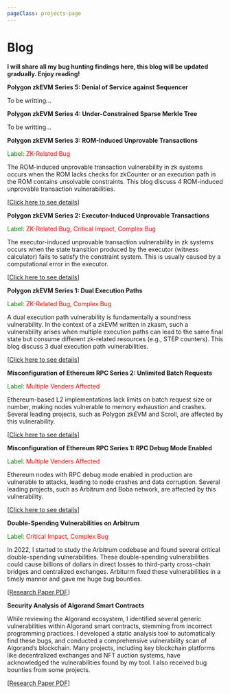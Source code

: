 ```yaml
---
pageClass: projects-page
---
```


# Blog

**I will share all my bug hunting findings here, this blog will be updated gradually. Enjoy reading!**

<ProjectCard>
  
  **Polygon zkEVM Series 5: Denial of Service against Sequencer**

  To be writting...

</ProjectCard>

<ProjectCard>
  
  **Polygon zkEVM Series 4: Under-Constrained Sparse Merkle Tree**

  To be writting...

</ProjectCard>

<ProjectCard>
  
  **Polygon zkEVM Series 3: ROM-Induced Unprovable Transactions**

  <span style="color:green;">Label:</span> <span style="color:red;">ZK-Related Bug</span>

  The ROM-induced unprovable transaction vulnerability in zk systems occurs when the ROM lacks checks for zkCounter or an execution path in the ROM contains unsolvable constraints. This blog discuss 4 ROM-induced unprovable transaction vulnerabilities.

  [[Click here to see details](./5)]

</ProjectCard>

<ProjectCard>
  
  **Polygon zkEVM Series 2: Executor-Induced Unprovable Transactions**

  <span style="color:green;">Label:</span> <span style="color:red;">ZK-Related Bug, Critical Impact, Complex Bug</span>

  The executor-induced unprovable transaction vulnerability in zk systems occurs when the state transition produced by the executor (witness calculator) fails to satisfy the constraint system. This is usually caused by a computational error in the executor.

  [[Click here to see details](./4)]

</ProjectCard>

<ProjectCard>
  
  **Polygon zkEVM Series 1: Dual Execution Paths**

  <span style="color:green;">Label:</span> <span style="color:red;">ZK-Related Bug, Complex Bug</span>

  A dual execution path vulnerability is fundamentally a soundness vulnerability. In the context of a zkEVM written in zkasm, such a vulnerability arises when multiple execution paths can lead to the same final state but consume different zk-related resources (e.g., STEP counters). This blog discuss 3 dual execution path vulnerabilities.

  [[Click here to see details](./3)]

</ProjectCard>

<ProjectCard>
  
  **Misconfiguration of Ethereum RPC Series 2: Unlimited Batch Requests**

  <span style="color:green;">Label:</span> <span style="color:red;">Multiple Venders Affected</span>

  Ethereum-based L2 implementations lack limits on batch request size or number, making nodes vulnerable to memory exhaustion and crashes. Several leading projects, such as Polygon zkEVM and Scroll, are affected by this vulnerability.

  [[Click here to see details](./2)]

</ProjectCard>

<ProjectCard>
  
  **Misconfiguration of Ethereum RPC Series 1: RPC Debug Mode Enabled**

  <span style="color:green;">Label:</span> <span style="color:red;">Multiple Venders Affected</span>

  Ethereum nodes with RPC debug mode enabled in production are vulnerable to attacks, leading to node crashes and data corruption. Several leading projects, such as Arbitrum and Boba network, are affected by this vulnerability.

  [[Click here to see details](./1)]

</ProjectCard>

<ProjectCard>
  
  **Double-Spending Vulnerabilities on Arbitrum**

  <span style="color:green;">Label:</span> <span style="color:red;">Critical Impact, Complex Bug</span>

  In 2022, I started to study the Arbitrum codebase and found several critical double-spending vulnerabilities. These double-spending vulnerabilities could cause billions of dollars in direct losses to third-party cross-chain bridges and centralized exchanges. Arbiturm fixed these vulnerabilities in a timely manner and gave me huge bug bounties.
  
  [[Research Paper PDF](../files/DoubleUp_Roll__Final_Version_.pdf)]

</ProjectCard>


<ProjectCard>

  **Security Analysis of Algorand Smart Contracts**

  While reviewing the Algorand ecosystem, I identified several generic vulnerabilities within Algorand smart contracts, stemming from incorrect programming practices. I developed a static analysis tool to automatically find these bugs, and conducted a comprehensive vulnerability scan of Algorand’s blockchain. Many projects, including key blockchain platforms like decentralized exchanges and NFT auction systems, have acknowledged the vulnerabilities found by my tool. I also received bug bounties from some projects.

  [[Research Paper PDF](../files/Panda__Security_Analysis_of_Algorand_Smart_Contracts.pdf)]

</ProjectCard>

<style lang="stylus">

.projects-page
  background-color #fafbfc

</style>